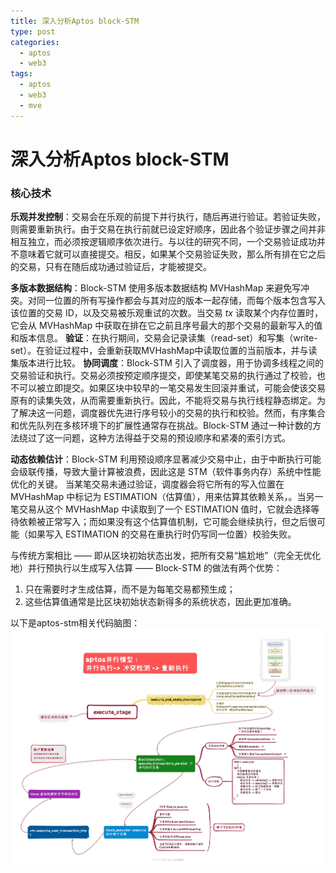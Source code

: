 ```yaml
---
title: 深入分析Aptos block-STM
type: post
categories:
  - aptos
  - web3
tags:
  - aptos
  - web3
  - mve
---
```

# 深入分析Aptos block-STM
### 核心技术
**乐观并发控制**：交易会在乐观的前提下并行执行，随后再进行验证。若验证失败，则需要重新执行。由于交易在执行前就已设定好顺序，因此各个验证步骤之间并非相互独立，而必须按逻辑顺序依次进行。与以往的研究不同，一个交易验证成功并不意味着它就可以直接提交。相反，如果某个交易验证失败，那么所有排在它之后的交易，只有在随后成功通过验证后，才能被提交。  

**多版本数据结构**：Block-STM 使用多版本数据结构 MVHashMap 来避免写冲突。对同一位置的所有写操作都会与其对应的版本一起存储，而每个版本包含写入该位置的交易 ID，以及交易被乐观重试的次数。当交易 *tx* 读取某个内存位置时，它会从 MVHashMap 中获取在排在它之前且序号最大的那个交易的最新写入的值和版本信息。
**验证**：在执行期间，交易会记录读集（read-set）和写集（write-set）。在验证过程中，会重新获取MVHashMap中读取位置的当前版本，并与读集版本进行比较。
**协同调度**：Block-STM 引入了调度器，用于协调多线程之间的交易验证和执行。交易必须按预定顺序提交，即使某笔交易的执行通过了校验，也不可以被立即提交。如果区块中较早的一笔交易发生回滚并重试，可能会使该交易原有的读集失效，从而需要重新执行。因此，不能将交易与执行线程静态绑定。为了解决这一问题，调度器优先进行序号较小的交易的执行和校验。然而，有序集合和优先队列在多核环境下的扩展性通常存在挑战。Block-STM 通过一种计数的方法绕过了这一问题，这种方法得益于交易的预设顺序和紧凑的索引方式。

**动态依赖估计**：Block-STM 利用预设顺序显著减少交易中止，由于中断执行可能会级联传播，导致大量计算被浪费，因此这是 STM（软件事务内存）系统中性能优化的关键。
当某笔交易未通过验证，调度器会将它所有的写入位置在 MVHashMap 中标记为 ESTIMATION（估算值），用来估算其依赖关系，。当另一笔交易从这个 MVHashMap 中读取到了一个 ESTIMATION 值时，它就会选择等待依赖被正常写入；而如果没有这个估算值机制，它可能会继续执行，但之后很可能（如果写入 ESTIMATION 的交易在重执行时仍写同一位置）校验失败。

与传统方案相比 —— 即从区块初始状态出发，把所有交易“尴尬地”（完全无优化地）并行预执行以生成写入估算 —— Block-STM 的做法有两个优势：
1.	只在需要时才生成估算，而不是为每笔交易都预生成；
2.	这些估算值通常是比区块初始状态新得多的系统状态，因此更加准确。

以下是aptos-stm相关代码脑图：
![aptos_execute_stage.jpg](../assets/img/aptos_execute_stage.jpg)
